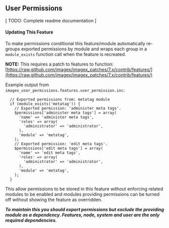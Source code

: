 ## User Permissions

[ TODO: Complete readme documentation ]

#### Updating This Feature

To make permissions conditional this feature/module automatically re-groups exported permissions by module and wraps each group in a `module_exists` function call when the feature is recreated.

**NOTE:** This requires a patch to features to function: [https://raw.github.com/imagex/imagex_patches/7.x/contrib/features/](https://raw.github.com/imagex/imagex_patches/7.x/contrib/features/)

Example output from `imagex_user_permissions.features.user_permission.inc`:
```
  // Exported permissions from: metatag module
  if (module_exists('metatag')) {
    // Exported permission: 'administer meta tags'.
    $permissions['administer meta tags'] = array(
      'name' => 'administer meta tags',
      'roles' => array(
        'administrator' => 'administrator',
      ),
      'module' => 'metatag',
    );
    // Exported permission: 'edit meta tags'.
    $permissions['edit meta tags'] = array(
      'name' => 'edit meta tags',
      'roles' => array(
        'administrator' => 'administrator',
      ),
      'module' => 'metatag',
    );
  }
```

This allow permissions to be stored in this feature without enforcing related modules to be enabled and modules providing permissions can be turned off without showing the feature as overridden. 

***To maintain this you should export permissions but exclude the providing module as a dependency. Features, node, system and user are the only required dependencies.*** 